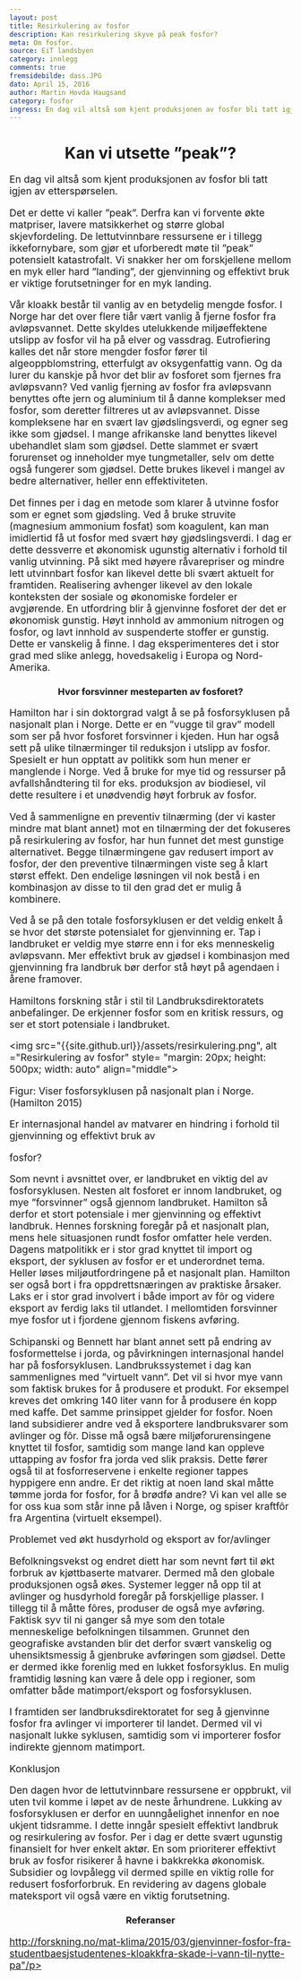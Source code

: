 ```yaml
---
layout: post
title: Resirkulering av fosfor
description: Kan resirkulering skyve på peak fosfor?
meta: Om fosfor.
source: EiT landsbyen
category: innlegg
comments: true
fremsidebilde: dass.JPG
dato: April 15, 2016
author: Martin Hovda Haugsand
category: fosfor
ingress: En dag vil altså som kjent produksjonen av fosfor bli tatt igjen av etterspørselen.Det er dette vi kaller ”peak”. Derfra kan vi forvente økte matpriser, lavere matsikkerhet og større global skjevfordeling. De lettutvinnbare ressursene er i tillegg ikkefornybare, som gjør et uforberedt møte til ”peak” potensielt katastrofalt. Vi snakker her om forskjellene mellom en myk eller hard ”landing”, der gjenvinning og effektivt bruk er viktige forutsetninger for en myk landing.
---
```


<style type="text/css">
	h1 {text-align: center;}
	h3 {text-align: center;}
	h5 {text-align: center;}
	h6 {text-align: center;}
	p {font-size: 125%}
</style>

<h1>Kan vi utsette ”peak”? </h1>

En dag vil altså som kjent produksjonen av fosfor bli tatt igjen av etterspørselen.

Det er dette vi kaller ”peak”. Derfra kan vi forvente økte matpriser, lavere matsikkerhet og større global skjevfordeling. De lettutvinnbare ressursene er i tillegg ikkefornybare, som gjør et uforberedt møte til ”peak” potensielt katastrofalt. Vi snakker her om forskjellene mellom en myk eller hard ”landing”, der gjenvinning og effektivt bruk er viktige forutsetninger for en myk landing.

Vår kloakk består til vanlig av en betydelig mengde fosfor. I Norge har det over flere tiår vært vanlig å fjerne fosfor fra avløpsvannet. Dette skyldes utelukkende miljøeffektene utslipp av fosfor vil ha på elver og vassdrag. Eutrofiering kalles det når store mengder fosfor fører til algeoppblomstring, etterfulgt av oksygenfattig vann. Og da lurer du kanskje på hvor det blir av fosforet som fjernes fra avløpsvann? Ved vanlig fjerning av fosfor fra avløpsvann benyttes ofte jern og aluminium til å danne komplekser med fosfor, som deretter filtreres ut av avløpsvannet. Disse kompleksene har en svært lav gjødslingsverdi, og egner seg ikke som gjødsel. I mange afrikanske land benyttes likevel ubehandlet slam som gjødsel. Dette slammet er svært forurenset og inneholder mye tungmetaller, selv om dette også fungerer som gjødsel. Dette brukes likevel i mangel av bedre alternativer, heller enn effektiviteten.

Det finnes per i dag en metode som klarer å utvinne fosfor som er egnet som gjødsling. Ved å bruke struvite (magnesium ammonium fosfat) som koagulent, kan man imidlertid få ut fosfor med svært høy gjødslingsverdi. I dag er dette dessverre et økonomisk ugunstig alternativ i forhold til vanlig utvinning. På sikt med høyere råvarepriser og mindre lett utvinnbart fosfor kan likevel dette bli svært aktuelt for framtiden. Realisering avhenger likevel av den lokale konteksten der sosiale og økonomiske fordeler er avgjørende. En utfordring blir å gjenvinne fosforet der det er økonomisk gunstig. Høyt innhold av ammonium nitrogen og fosfor, og lavt innhold av suspenderte stoffer er gunstig. Dette er vanskelig å finne. I dag eksperimenteres det i stor grad med slike anlegg, hovedsakelig i Europa og Nord-Amerika.

<h3>Hvor forsvinner mesteparten av fosforet?</h3>

Hamilton har i sin doktorgrad valgt å se på fosforsyklusen på nasjonalt plan i Norge. Dette er en ”vugge til grav” modell som ser på hvor fosforet forsvinner i kjeden. Hun har også sett på ulike tilnærminger til reduksjon i utslipp av fosfor. Spesielt er hun opptatt av politikk som hun mener er manglende i Norge. Ved å bruke for mye tid og ressurser på avfallshåndtering til for eks. produksjon av biodiesel, vil dette resultere i et unødvendig høyt forbruk av fosfor.

Ved å sammenligne en preventiv tilnærming (der vi kaster mindre mat blant annet) mot en tilnærming der det fokuseres på resirkulering av fosfor, har hun funnet det mest gunstige alternativet. Begge tilnærmingene gav redusert import av fosfor, der den preventive tilnærmingen viste seg å klart størst effekt. Den endelige løsningen vil nok bestå i en kombinasjon av disse to til den grad det er mulig å kombinere.

Ved å se på den totale fosforsyklusen er det veldig enkelt å se hvor det største potensialet for gjenvinning er. Tap i landbruket er veldig mye større enn i for eks menneskelig avløpsvann. Mer effektivt bruk av gjødsel i kombinasjon med gjenvinning fra landbruk bør derfor stå høyt på agendaen i årene framover.

Hamiltons forskning står i stil til Landbruksdirektoratets anbefalinger. De erkjenner fosfor som en kritisk ressurs, og ser et stort potensiale i landbruket.

<img src="{{site.github.url}}/assets/resirkulering.png", alt ="Resirkulering av fosfor" style= "margin: 20px; height: 500px; width: auto" align="middle">


Figur: Viser fosforsyklusen på nasjonalt plan i Norge.(Hamilton 2015)

Er internasjonal handel av matvarer en hindring i forhold til gjenvinning og effektivt bruk av

fosfor?

Som nevnt i avsnittet over, er landbruket en viktig del av fosforsyklusen. Nesten alt fosforet er innom landbruket, og mye ”forsvinner” også gjennom landbruket. Hamilton så derfor et stort potensiale i mer gjenvinning og effektivt landbruk. Hennes forskning foregår på et nasjonalt plan, mens hele situasjonen rundt fosfor omfatter hele verden. Dagens matpolitikk er i stor grad knyttet til import og eksport, der syklusen av fosfor er et underordnet tema. Heller løses miljøutfordringene på et nasjonalt plan. Hamilton ser også bort i fra oppdrettsnæringen av praktiske årsaker. Laks er i stor grad involvert i både import av fôr og videre eksport av ferdig laks til utlandet. I mellomtiden forsvinner mye fosfor ut i fjordene gjennom fiskens avføring.

Schipanski og Bennett har blant annet sett på endring av fosformettelse i jorda, og påvirkningen internasjonal handel har på fosforsyklusen. Landbrukssystemet i dag kan sammenlignes med ”virtuelt vann”. Det vil si hvor mye vann som faktisk brukes for å produsere et produkt. For eksempel kreves det omkring 140 liter vann for å produsere én kopp med kaffe. Det samme prinsippet gjelder for fosfor. Noen land subsidierer andre ved å eksportere landbruksvarer som avlinger og fôr. Disse må også bære miljøforurensingene knyttet til fosfor, samtidig som mange land kan oppleve uttapping av fosfor fra jorda ved slik praksis. Dette fører også til at fosforreservene i enkelte regioner tappes hyppigere enn andre. Er det riktig at noen land skal måtte tømme jorda for fosfor, for å brødfø andre? Vi kan vel alle se for oss kua som står inne på låven i Norge, og spiser kraftfôr fra Argentina (virtuelt eksempel).

Problemet ved økt husdyrhold og eksport av for/avlinger

Befolkningsvekst og endret diett har som nevnt ført til økt forbruk av kjøttbaserte matvarer. Dermed må den globale produksjonen også økes. Systemer legger nå opp til at avlinger og husdyrhold foregår på forskjellige plasser. I tillegg til å måtte fôres, produser de også mye avføring. Faktisk syv til ni ganger så mye som den totale menneskelige befolkningen tilsammen. Grunnet den geografiske avstanden blir det derfor svært vanskelig og uhensiktsmessig å gjenbruke avføringen som gjødsel. Dette er dermed ikke forenlig med en lukket fosforsyklus. En mulig framtidig løsning kan være å dele opp i regioner, som omfatter både matimport/eksport og fosforsyklusen.

I framtiden ser landbruksdirektoratet for seg å gjenvinne fosfor fra avlinger vi importerer til landet. Dermed vil vi nasjonalt lukke syklusen, samtidig som vi importerer fosfor indirekte gjennom matimport.

Konklusjon

Den dagen hvor de lettutvinnbare ressursene er oppbrukt, vil uten tvil komme i løpet av de neste århundrene. Lukking av fosforsyklusen er derfor en uunngåelighet innenfor en noe ukjent tidsramme. I dette inngår spesielt effektivt landbruk og resirkulering av fosfor. Per i dag er dette svært ugunstig finansielt for hver enkelt aktør. En som prioriterer effektivt bruk av fosfor risikerer å havne i bakkrekka økonomisk. Subsidier og lovpålegg vil dermed spille en viktig rolle for redusert fosforforbruk. En revidering av dagens globale mateksport vil også være en viktig forutsetning.

<h3>Referanser</h3>
<a href="http://forskning.no/mat-klima/2015/03/gjenvinner-fosfor-fra-studentbaesjstudentenes-kloakkfra-skade-i-vann-til-nytte-pa"><p>http://forskning.no/mat-klima/2015/03/gjenvinner-fosfor-fra-studentbaesjstudentenes-kloakkfra-skade-i-vann-til-nytte-pa"/p></a>